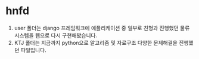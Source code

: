 # hnfd

1. user 폴더는 django 프레임워크에 에플리케이션 중 일부로 친형과 진행했던 물류시스템을 웹으로 다시 구현해봤습니다.
2. KTJ 폴더는 지금까지 python으로 알고리즘 및 자료구조 다양한 문제해결을 진행했던 파일입니다.
